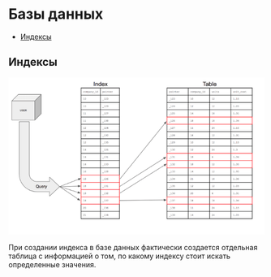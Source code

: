 # Базы данных

- [Индексы](#индексы)

## Индексы

![](static/indexes.png)

При создании индекса в базе данных фактически создается отдельная таблица с информацией о том, по какому индексу стоит искать определенные значения.
